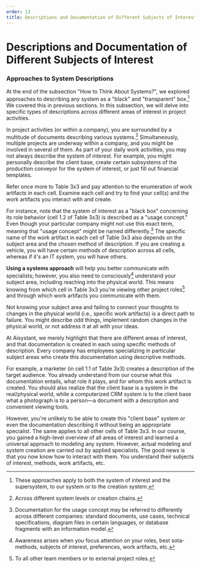 ```yaml
---
order: 13
title: Descriptions and Documentation of Different Subjects of Interest
---
```


# Descriptions and Documentation of Different Subjects of Interest

### Approaches to System Descriptions

At the end of the subsection "How to Think About Systems?", we explored approaches to describing any system as a "black" and "transparent" box.[^1] We covered this in previous sections. In this subsection, we will delve into specific types of descriptions across different areas of interest in project activities.

In project activities (or within a company), you are surrounded by a multitude of documents describing various systems.[^2] Simultaneously, multiple projects are underway within a company, and you might be involved in several of them. As part of your daily work activities, you may not always describe the system of interest. For example, you might personally describe the client base, create certain subsystems of the production conveyor for the system of interest, or just fill out financial templates.

Refer once more to Table 3x3 and pay attention to the enumeration of work artifacts in each cell. Examine each cell and try to find your cell(s) and the work artifacts you interact with and create.

For instance, note that the system of interest as a "black box" concerning its role behavior (cell 1.2 of Table 3x3) is described as a "usage concept." Even though your particular company might not use this exact term, meaning that "usage concept" might be named differently.[^3] The specific name of the work artifact in each cell of Table 3x3 also depends on the subject area and the chosen method of description. If you are creating a vehicle, you will have certain methods of description across all cells, whereas if it's an IT system, you will have others.

**Using a systems approach** will help you better communicate with specialists; however, you also need to consciously[^4] understand your subject area, including reaching into the physical world. This means knowing from which cell in Table 3x3 you're viewing other project roles[^5] and through which work artifacts you communicate with them.

Not knowing your subject area and failing to connect your thoughts to changes in the physical world (i.e., specific work artifacts) is a direct path to failure. You might describe odd things, implement random changes in the physical world, or not address it at all with your ideas.

At Aisystant, we merely highlight that there are different areas of interest, and that documentation is created in each using specific methods of description. Every company has employees specializing in particular subject areas who create this documentation using descriptive methods.

For example, a marketer (in cell 1.1 of Table 3x3) creates a description of the target audience. You already understand from our course what this documentation entails, what role it plays, and for whom this work artifact is created. You should also realize that the client base is a system in the real/physical world, while a computerized CRM system is to the client base what a photograph is to a person—a document with a description and convenient viewing tools.

However, you're unlikely to be able to create this "client base" system or even the documentation describing it without being an appropriate specialist. The same applies to all other cells of Table 3x3. In our course, you gained a high-level overview of all areas of interest and learned a universal approach to modeling any system. However, actual modeling and system creation are carried out by applied specialists. The good news is that you now know how to interact with them. You understand their subjects of interest, methods, work artifacts, etc.

[^1]: These approaches apply to both the system of interest and the supersystem, to our system or to the creation system.
[^2]: Across different system levels or creation chains.
[^3]: Documentation for the usage concept may be referred to differently across different companies: standard documents, use cases, technical specifications, diagram files in certain languages, or database fragments with an information model.
[^4]: Awareness arises when you focus attention on your roles, best sota-methods, subjects of interest, preferences, work artifacts, etc.
[^5]: To all other team members or to external project roles.